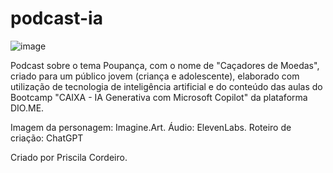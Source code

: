 # podcast-ia
![image](https://github.com/user-attachments/assets/fbe423e5-810f-4831-a26d-000922d3bce6)

Podcast sobre o tema Poupança, com o nome de "Caçadores de Moedas", criado para um público jovem (criança e adolescente), elaborado com utilização de tecnologia de inteligência artificial e do conteúdo das aulas do Bootcamp "CAIXA - IA Generativa com Microsoft Copilot" da plataforma DIO.ME.

Imagem da personagem: Imagine.Art.
Áudio: ElevenLabs.
Roteiro de criação: ChatGPT

Criado por Priscila Cordeiro.
